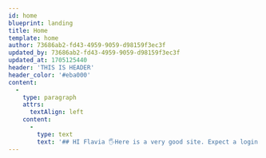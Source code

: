 ```yaml
---
id: home
blueprint: landing
title: Home
template: home
author: 73686ab2-fd43-4959-9059-d98159f3ec3f
updated_by: 73686ab2-fd43-4959-9059-d98159f3ec3f
updated_at: 1705125440
header: 'THIS IS HEADER'
header_color: '#eba000'
content:
  -
    type: paragraph
    attrs:
      textAlign: left
    content:
      -
        type: text
        text: '## HI Flavia 🖐️Here is a very good site. Expect a login soon'
---
```

